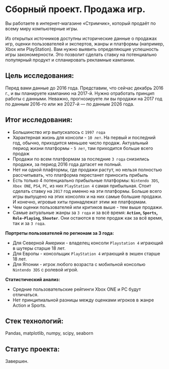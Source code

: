 # Сборный проект. Продажа игр.

Вы работаете в интернет-магазине «Стримчик», который продаёт по всему миру компьютерные игры. 

Из открытых источников доступны исторические данные о продажах игр, оценки пользователей и экспертов, жанры и платформы (например, Xbox или PlayStation). Вам нужно выявить определяющие успешность игры закономерности. Это позволит сделать ставку на потенциально популярный продукт и спланировать рекламные кампании.

## Цель исследования:

Перед вами данные до 2016 года. Представим, что сейчас декабрь 2016 г., и вы планируете кампанию на 2017-й. Нужно отработать принцип работы с данными. Неважно, прогнозируете ли вы продажи на 2017 год по данным 2016-го или же 2027-й — по данным 2026 года.

## Итог исследования:

* Большинство игр выпускалось с `1997 года`
* Характерная жизнь для консоли - `10 лет`. На первый и последний год, обычно, приходится меньшее число продаж. Актуальный период жизни платформы - `5 лет`, там приходится больше всего продаж
* Продажи по всем платформам за последние `3 года` снизились продажи, за период 2016 года датасет не полный.
* Нет ни одной плафтормы, где продажи растут, но нельзя полностью рассчитывать, что платформа перестанет приносить прибыль
* Есть только 4 потенциально прибыльные платформы: `Nintendo 3DS`, `Xbox ONE`, `PS4`, `PC`, из них `PlayStation 4` самая прибыльная. Стоит сделать ставку на `2017` год именно на эти платформы. Больше всего игры выпущено на этих консолях и на них самые большие продажи. И конечно, игровые хиты принадлежат этим же платформам.
* Чем оценки пользователей или критиков выше - тем выше продажи.
* Самые актуальные жанры за `3 года` и за всё время: **`Action`, `Sports`, `Role-Playing`, `Shooter`**. Они остаются в топе продаж как за всё время, так и за `3 года`.

**Портреты пользователей по регионам за 3 года:**
* Для Северной Америки - владелец консоли `Playstation 4` играющий в шутеры старше 18 лет.
* Для Европы - консольщик `PlayStation 4` играющий в экшен старше 18 лет.
* Для Японии - игрок любого возраста с мобильной консолью `Nintendo 3DS` с ролевой игрой.

**Статистический анализ:**
* Средние пользовательские рейтинги Xbox ONE и PC будут отличаться.
* Нет принципиальной разницы между оценками игроков в жанре Action и Sports.

## Стек технологий:

Pandas, matplotlib, numpy, scipy, seaborn

## Статус проекта:

Завершен.